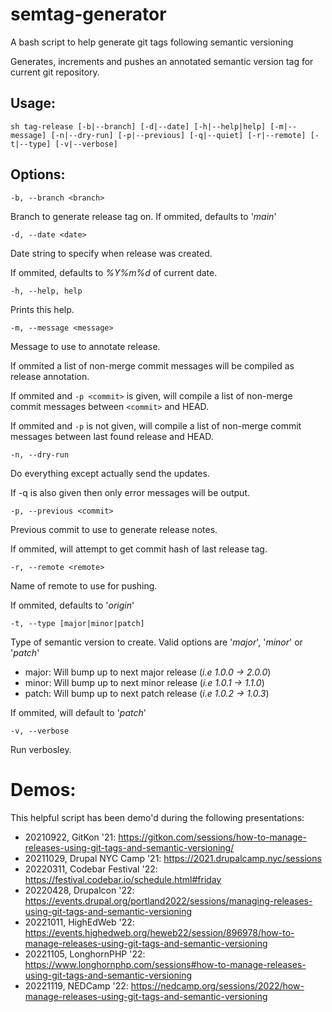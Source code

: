 # semtag-generator
A bash script to help generate git tags following semantic versioning

Generates, increments and pushes an annotated semantic version tag for current git repository.

## Usage:
  `sh tag-release [-b|--branch] [-d|--date] [-h|--help|help] [-m|--message] [-n|--dry-run] [-p|--previous] [-q|--quiet] [-r|--remote] [-t|--type] [-v|--verbose]`

## Options:
`-b, --branch <branch>`

Branch to generate release tag on.
     If ommited, defaults to '*main*'

`-d, --date <date>`

Date string to specify when release was created.

If ommited, defaults to *%Y%m%d* of current date.


`-h, --help, help`

Prints this help.

`-m, --message <message>`

Message to use to annotate release.

If ommited a list of non-merge commit messages will be compiled as release annotation.

If ommited and `-p <commit>` is given, will compile a list of non-merge commit messages between `<commit>` and HEAD.

If ommited and `-p` is not given, will compile a list of non-merge commit messages between last found release and HEAD.

`-n, --dry-run`

Do everything except actually send the updates.

If -q is also given then only error messages will be output.

`-p, --previous <commit>`

Previous commit to use to generate release notes.

If ommited, will attempt to get commit hash of last release tag.

`-r, --remote <remote>`

Name of remote to use for pushing.

If ommited, defaults to '*origin*'

`-t, --type [major|minor|patch]`

Type of semantic version to create. Valid options are '*major*', '*minor*' or '*patch*'

- major: Will bump up to next major release (*i.e 1.0.0 -> 2.0.0*)
- minor: Will bump up to next minor release (*i.e 1.0.1 -> 1.1.0*)
- patch: Will bump up to next patch release (*i.e 1.0.2 -> 1.0.3*)

If ommited, will default to '*patch*'

`-v, --verbose`

Run verbosley.

# Demos:

This helpful script has been demo'd during the following presentations:

- 20210922, GitKon '21: https://gitkon.com/sessions/how-to-manage-releases-using-git-tags-and-semantic-versioning/
- 20211029, Drupal NYC Camp '21: https://2021.drupalcamp.nyc/sessions
- 20220311, Codebar Festival '22: https://festival.codebar.io/schedule.html#friday
- 20220428, Drupalcon '22: https://events.drupal.org/portland2022/sessions/managing-releases-using-git-tags-and-semantic-versioning
- 20221011, HighEdWeb '22: https://events.highedweb.org/heweb22/session/896978/how-to-manage-releases-using-git-tags-and-semantic-versioning
- 20221105, LonghornPHP '22: https://www.longhornphp.com/sessions#how-to-manage-releases-using-git-tags-and-semantic-versioning
- 20221119, NEDCamp '22: https://nedcamp.org/sessions/2022/how-manage-releases-using-git-tags-and-semantic-versioning
